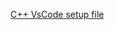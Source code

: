 [C++ VsCode setup file](https://github.com/manoharreddyporeddy/programming-language-notes/tree/master/vscode-c%2B%2B/myproj)
